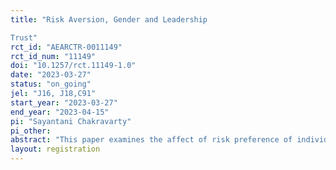 ```yaml
---
title: "Risk Aversion, Gender and Leadership
Trust"
rct_id: "AEARCTR-0011149"
rct_id_num: "11149"
doi: "10.1257/rct.11149-1.0"
date: "2023-03-27"
status: "on_going"
jel: "J16, J18,C91"
start_year: "2023-03-27"
end_year: "2023-04-15"
pi: "Sayantani Chakravarty"
pi_other:
abstract: "This paper examines the affect of risk preference of individuals on trust in leadership, mediated by perceptions of leadership traits demonstrated in a leader´s speech, given gender stereotypes."
layout: registration
---
```


